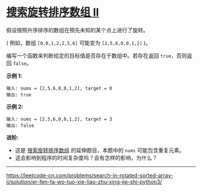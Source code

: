 # [ 搜索旋转排序数组 II](https://leetcode-cn.com/problems/search-in-rotated-sorted-array-ii/)

 假设按照升序排序的数组在预先未知的某个点上进行了旋转。 

 ( 例如，数组 `[0,0,1,2,2,5,6]` 可能变为 `[2,5,6,0,0,1,2]` )。 

 编写一个函数来判断给定的目标值是否存在于数组中。若存在返回 `true`，否则返回 `false`。 

 **示例 1:** 

```
输入: nums = [2,5,6,0,0,1,2], target = 0
输出: true
```

 **示例 2:** 

```
输入: nums = [2,5,6,0,0,1,2], target = 3
输出: false
```

 **进阶:** 

* 这是 [搜索旋转排序数组](https://leetcode-cn.com/problems/search-in-rotated-sorted-array/description/) 的延伸题目，本题中的 `nums` 可能包含重复元素。
* 这会影响到程序的时间复杂度吗？会有怎样的影响，为什么？

---

 https://leetcode-cn.com/problems/search-in-rotated-sorted-array-ii/solution/er-fen-fa-wo-tuo-xie-liao-zhu-xing-jie-shi-python3/ 